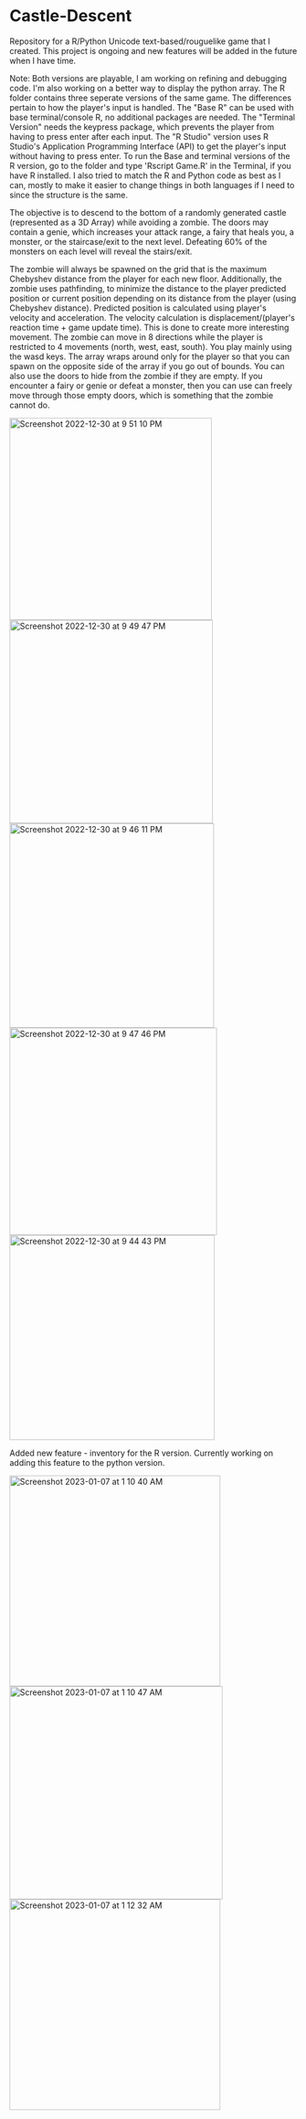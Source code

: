 # Castle-Descent
Repository for a R/Python Unicode text-based/rouguelike game that I created. This project is ongoing and new features will be added in the future when I have time. 

Note: Both versions are playable, I am working on refining and debugging code. I'm also working on a better way to display the python array. The R folder contains three seperate versions of the same game. The differences pertain to how the player's input is handled. The "Base R" can be used with base terminal/console R, no additional packages are needed. The "Terminal Version" needs the keypress package, which prevents the player from having to press enter after each input. The "R Studio" version uses R Studio's Application Programming Interface (API) to get the player's input without having to press enter. To run the Base and terminal versions of the R version, go to the folder and type 'Rscript Game.R' in the Terminal, if you have R installed. I also tried to match the R and Python code as best as I can, mostly to make it easier to change things in both languages if I need to since the structure is the same.


The objective is to descend to the bottom of a randomly generated castle (represented as a 3D Array) while avoiding a zombie. The doors may contain a genie, which increases your attack range, a fairy that heals you, a monster, or the staircase/exit to the next level. Defeating 60% of the monsters on each level will reveal the stairs/exit. 

The zombie will always be spawned on the grid that is the maximum Chebyshev distance from the player for each new floor.
Additionally, the zombie uses pathfinding, to minimize the distance to the player predicted position or current position depending on its distance from the player (using Chebyshev distance). Predicted position is calculated using player's velocity and acceleration. The velocity calculation is displacement/(player's reaction time + game update time). This is done to create more interesting movement. The zombie can move in 8 directions while the player is restricted to 4 movements (north, west, east, south). You play mainly using the wasd keys. The array wraps around only for the player so that you can spawn on the opposite side of the array if you go out of bounds. You can also use the doors to hide from the zombie if they are empty. If you encounter a fairy or genie or defeat a monster, then you can use can freely move through those empty doors, which is something that the zombie cannot do. 

<img width="354" alt="Screenshot 2022-12-30 at 9 51 10 PM" src="https://user-images.githubusercontent.com/112973674/210123653-0453060b-4986-4e50-9c35-4356fb41516a.png">
<img width="356" alt="Screenshot 2022-12-30 at 9 49 47 PM" src="https://user-images.githubusercontent.com/112973674/210123650-a886a76a-521c-46bc-bfdc-ad5e0c4d4cc8.png">
<img width="358" alt="Screenshot 2022-12-30 at 9 46 11 PM" src="https://user-images.githubusercontent.com/112973674/210123651-7c976a53-a25f-48bb-a64a-b1ae338de265.png">
<img width="363" alt="Screenshot 2022-12-30 at 9 47 46 PM" src="https://user-images.githubusercontent.com/112973674/210123652-c1020690-b7ea-4c31-b400-7dcac0211afb.png">
<img width="359" alt="Screenshot 2022-12-30 at 9 44 43 PM" src="https://user-images.githubusercontent.com/112973674/210123649-25cc557b-6634-4d24-acd3-8b67676b441f.png">

Added new feature - inventory for the R version. Currently working on adding this feature to the python version. 

<img width="369" alt="Screenshot 2023-01-07 at 1 10 40 AM" src="https://user-images.githubusercontent.com/112973674/211138746-600aa86b-453a-4f88-b6bb-eb9545b4ab20.png">
<img width="373" alt="Screenshot 2023-01-07 at 1 10 47 AM" src="https://user-images.githubusercontent.com/112973674/211138749-410b3427-d931-4dbf-9126-0183fa0ec3bd.png">
<img width="369" alt="Screenshot 2023-01-07 at 1 12 32 AM" src="https://user-images.githubusercontent.com/112973674/211138750-74f83dd0-d052-41b5-854d-c7b8076e00f4.png">


